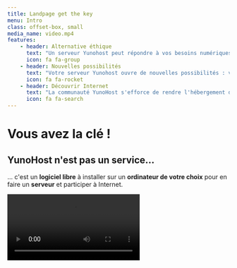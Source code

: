 ```yaml
---
title: Landpage get the key
menu: Intro
class: offset-box, small
media_name: video.mp4
features:
    - header: Alternative éthique
      text: "Un serveur Yunohost peut répondre à vos besoins numériques et ceux de vos proches : mail, web, social, cloud, etc."
      icon: fa fa-group
    - header: Nouvelles possibilités
      text: "Votre serveur Yunohost ouvre de nouvelles possibilités : votre propre adresse, plus d'espace de stockage, votre propre instance de réseau social and much more..."
      icon: fa fa-rocket
    - header: Découvrir Internet
      text: "La communauté YunoHost s'efforce de rendre l'hébergement d'un serveur plus accessible pour faire découvrir plus largement l'envers d'internet."
      icon: fa fa-search
---
```


# Vous avez la clé !
## YunoHost n'est pas un service...


... c'est un **logiciel libre** à installer sur un **ordinateur de votre choix** pour en faire un **serveur** et participer à Internet.

![video.mp4](video.mp4)

